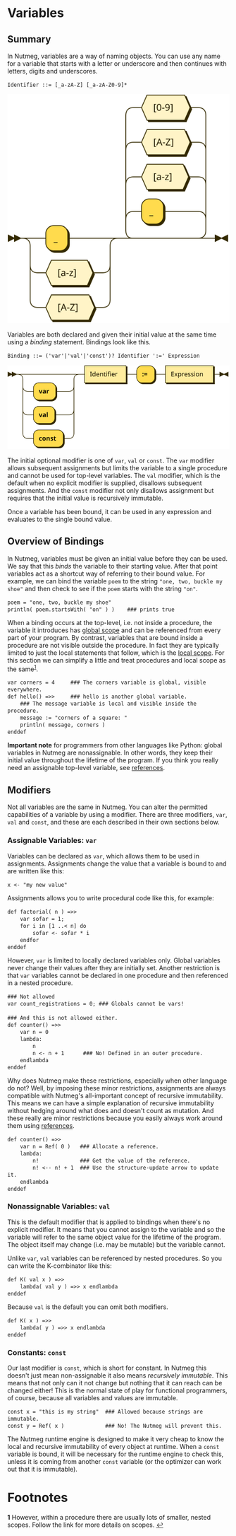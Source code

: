 # Variables

## Summary

In Nutmeg, variables are a way of naming objects. You can use any name for
a variable that starts with a letter or underscore and then continues with 
letters, digits and underscores.
```
Identifier ::= [_a-zA-Z] [_a-zA-Z0-9]*
```
![Railroad diagram for EBNF grammar](Identifier-railroad.svg)

Variables are both declared and given their initial value at the same time 
using a _binding_ statement. Bindings look like this.
```
Binding ::= ('var'|'val'|'const')? Identifier ':=' Expression
```
![Railroad diagram for EBNF grammar](Binding-railroad.svg)

The initial optional modifier is one of `var`, `val` or `const`. The `var` 
modifier allows subsequent assignments but limits the variable to a single 
procedure and cannot be used for top-level variables. The `val` modifier,
which is the default when no explicit modifier is supplied, disallows
subsequent assignments. And the `const` modifier not only disallows 
assignment but requires that the initial value is recursively immutable.

Once a variable has been bound, it can be used in any expression and
evaluates to the single bound value. 

## Overview of Bindings

In Nutmeg, variables must be given an initial value before they can be
used. We say that this _binds_ the variable to their starting value. After
that point variables act as a shortcut way of referring to their bound
value. For example, we can bind the variable `poem` to the string `"one, two, buckle my shoe"` and then check to see if the `poem` starts with the string `"on"`.
```
poem = "one, two, buckle my shoe"
println( poem.startsWith( "on" ) )    ### prints true
```

When a binding occurs at the top-level, i.e. not inside a procedure, the 
variable it introduces has
[global scope](scopes) and can be referenced from every part of your program. 
By contrast, variables that are bound inside a procedure are not visible 
outside the procedure. In fact they are typically limited to just the 
local statements that follow, which is the [local scope](scopes). For 
this section we can simplify a little and 
treat procedures and local scope as the same<sup id="a1">[1](#f1)</sup>. 
```
var corners = 4     ### The corners variable is global, visible everywhere.
def hello() =>>     ### hello is another global variable.
    ### The message variable is local and visible inside the procedure.
    message := "corners of a square: "   
    println( message, corners )
enddef
```

**Important note** for programmers from other languages like Python: global
variables in Nutmeg are nonassignable. In other words, they keep their initial
value throughout the lifetime of the program. If you think you really need an
assignable top-level variable, see [references](references).

## Modifiers

Not all variables are the same in Nutmeg. You can alter the permitted
capabilities of a variable by using a modifier. There are three modifiers, `var`, `val` and `const`, and these are each described in their own sections below.

### Assignable Variables: `var`

Variables can be declared as `var`, which allows them to be used in assignments. Assignments change the value that a variable is bound to and are written like this:
```
x <- "my new value"
```
Assignments allows you to write procedural code like this, for example:
```
def factorial( n ) =>>
    var sofar = 1;
    for i in [1 ..< n] do
        sofar <- sofar * i
    endfor
enddef
```
However, `var` is limited to locally declared variables only. Global variables never change their values after they are initially set. Another restriction is that `var` variables cannot be declared in one procedure and then referenced in a nested procedure.
```
### Not allowed
var count_registrations = 0; ### Globals cannot be vars!

### And this is not allowed either.
def counter() =>>
    var n = 0
    lambda:
        n               
        n <- n + 1      ### No! Defined in an outer procedure.
    endlambda
enddef
```
Why does Nutmeg make these restrictions, especially when other language do not? Well, by imposing these minor restrictions, assignments are always compatible with Nutmeg's all-important concept of recursive immutability. This means we can have a simple explanation of recursive immutability without hedging around what does and doesn't count as mutation. And these really are minor restrictions because you easily always work around them using [references](references.md).

```
def counter() =>>
    var n = Ref( 0 )   ### Allocate a reference.
    lambda:
        n!             ### Get the value of the reference.
        n! <-- n! + 1  ### Use the structure-update arrow to update it.
    endlambda
enddef
```

### Nonassignable Variables: `val`

This is the default modifier that is applied to bindings when there's no explicit modifier. It means that you cannot assign to the variable and so the variable will refer to the same object value for the lifetime of the program. The object itself may change (i.e. may be mutable) but the variable cannot.

Unlike `var`, `val` variables can be referenced by nested procedures. So you can write the K-combinator like this:
```
def K( val x ) =>> 
    lambda( val y ) =>> x endlambda
enddef
```
Because `val` is the default you can omit both modifiers.
```
def K( x ) =>> 
    lambda( y ) =>> x endlambda
enddef
```

### Constants: `const`

Our last modifier is `const`, which is short for constant. In Nutmeg this doesn't just mean non-assignable it also means _recursively immutable_. This means that not only can it not change but nothing that it can reach can be changed either! This is the normal state of play for functional programmers, of course, because all variables and values are immutable.

```
const x = "this is my string"  ### Allowed because strings are immutable.
const y = Ref( x )             ### No! The Nutmeg will prevent this.
```

The Nutmeg runtime engine is designed to make it very cheap to know the local and recursive immutability of every object at runtime. When a `const` variable is bound, it will be necessary for the runtime engine to check this, unless it is coming from another `const` variable (or the optimizer can work out that it is immutable).

# Footnotes
<b id="f1">1</b> However, within a procedure 
there are usually lots of smaller, nested scopes. Follow the link for more 
details on scopes. [↩](#a1)